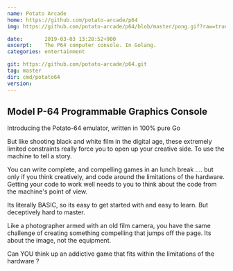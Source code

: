 ```yaml
---
name: Potato Arcade
home: https://github.com/potato-arcade/p64
img: https://github.com/potato-arcade/p64/blob/master/pong.gif?raw=true

date:       2019-03-03 13:28:52+900
excerpt:    The P64 computer console. In Golang.
categories: entertainment

git: https://github.com/potato-arcade/p64.git
tag: master
dir: cmd/potato64
version: 
---
```


## Model P-64 Programmable Graphics Console

Introducing the Potato-64 emulator, written in 100% pure Go

But like shooting black and white film in the digital age, these extremely limited constraints really force you to open up your creative side. To use the machine to tell a story.

You can write complete, and compelling games in an lunch break .... but only if you think creatively, and code around the limitations of the hardware. Getting your code to work well needs to you to think about the code from the machine's point of view.

Its literally BASIC, so its easy to get started with and easy to learn. But deceptively hard to master.

Like a photographer armed with an old film camera, you have the same challenge of creating something compelling that jumps off the page. Its about the image, not the equipment.

Can YOU think up an addictive game that fits within the limitations of the hardware ?

 
